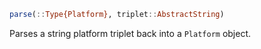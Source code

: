 ```julia
parse(::Type{Platform}, triplet::AbstractString)
```

Parses a string platform triplet back into a `Platform` object.
